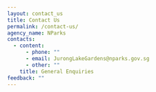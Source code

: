 ```yaml
---
layout: contact_us
title: Contact Us
permalink: /contact-us/
agency_name: NParks
contacts:
  - content:
      - phone: ""
      - email: JurongLakeGardens@nparks.gov.sg
      - other: ""
    title: General Enquiries
feedback: ""
---
```

